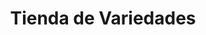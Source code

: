 ---
title: "Tienda de Variedades"
url: /ciudad-satelite/tienda-de-variedades-calle-diego-de-portugal/
shop: comodidad
---